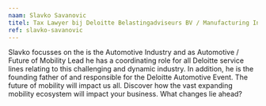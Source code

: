 ```yaml
---
naam: Slavko Savanovic
titel: Tax Lawyer bij Deloitte Belastingadviseurs BV / Manufacturing Industry Automotive
ref: slavko-savanovic
---
```

Slavko focusses on the is the Automotive Industry and as Automotive / Future of Mobility Lead he has a coordinating role for all Deloitte service lines relating to this challenging and dynamic industry. 
In addition, he is the founding father of and responsible for the Deloitte Automotive Event. The future of mobility will impact us all. Discover how the vast expanding mobility ecosystem will impact your business. 
What changes lie ahead?
